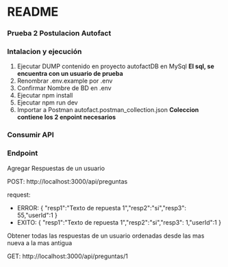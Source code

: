 # README #

### Prueba 2 Postulacion Autofact ###

### Intalacion y ejecución ###
1. Ejecutar DUMP contenido en proyecto autofactDB en MySql **El sql, se encuentra con un usuario de prueba**
2. Renombrar .env.example por .env
3. Confirmar Nombre de BD en .env
4. Ejecutar npm install
5. Ejecutar npm run dev
6. Importar a Postman autofact.postman_collection.json **Coleccion contiene los 2 enpoint necesarios**



### Consumir API ###

### Endpoint ###

Agregar Respuestas de un usuario  

POST: http://localhost:3000/api/preguntas

request:  
- ERROR: { "resp1":"Texto de repuesta 1","resp2":"si","resp3": 55,"userId":1 }
- EXITO: { "resp1":"Texto de repuesta 1","resp2":"si","resp3": 1,"userId":1 }

Obtener todas las respuestas de un usuario ordenadas desde las mas nueva a la mas antigua

GET: http://localhost:3000/api/preguntas/1